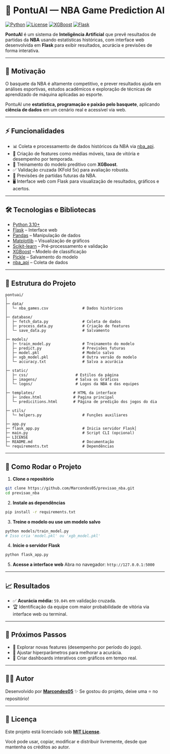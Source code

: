 # 🏀 PontuAI — NBA Game Prediction AI

[![Python](https://img.shields.io/badge/Python-3.10+-blue.svg)](https://www.python.org/)
[![License](https://img.shields.io/badge/license-MIT-green.svg)](LICENSE)
[![XGBoost](https://img.shields.io/badge/ML-XGBoost-orange.svg)](https://xgboost.ai/)
[![Flask](https://img.shields.io/badge/Flask-2.3.2-lightgrey.svg)](https://flask.palletsprojects.com/)

**PontuAI** é um sistema de **Inteligência Artificial** que prevê resultados de partidas da **NBA** usando estatísticas históricas, com interface web desenvolvida em **Flask** para exibir resultados, acurácia e previsões de forma interativa.

---

## 📌 Motivação

O basquete da NBA é altamente competitivo, e prever resultados ajuda em análises esportivas, estudos acadêmicos e exploração de técnicas de aprendizado de máquina aplicadas ao esporte.

PontuAI une **estatística, programação e paixão pelo basquete**, aplicando **ciência de dados** em um cenário real e acessível via web.

---

## ⚡ Funcionalidades

* 📊 Coleta e processamento de dados históricos da NBA via [nba\_api](https://github.com/swar/nba_api).
* 🧮 Criação de features como médias móveis, taxa de vitória e desempenho por temporada.
* 🤖 Treinamento do modelo preditivo com **XGBoost**.
* ✅ Validação cruzada (KFold 5x) para avaliação robusta.
* 🔮 Previsões de partidas futuras da NBA.
* 🖥️ Interface web com Flask para visualização de resultados, gráficos e acertos.

---

## 🛠️ Tecnologias e Bibliotecas

* [Python 3.10+](https://www.python.org/)
* [Flask](https://flask.palletsprojects.com/) – Interface web
* [Pandas](https://pandas.pydata.org/) – Manipulação de dados
* [Matplotlib](https://matplotlib.org/) – Visualização de gráficos
* [Scikit-learn](https://scikit-learn.org/) – Pré-processamento e validação
* [XGBoost](https://xgboost.ai/) – Modelo de classificação
* [Pickle](https://docs.python.org/3/library/pickle.html) – Salvamento do modelo
* [nba\_api](https://github.com/swar/nba_api) – Coleta de dados

---

## 📂 Estrutura do Projeto

```
pontuai/
│
├─ data/
│  └─ nba_games.csv               # Dados históricos
│
├─ database/
│  ├─ fetch_data.py               # Coleta de dados
│  ├─ process_data.py             # Criação de features
│  └─ save_data.py                # Salvamento
│
├─ models/
│  ├─ train_model.py              # Treinamento do modelo
│  ├─ predict.py                  # Previsões futuras
│  ├─ model.pkl                   # Modelo salvo
│  ├─ xgb_model.pkl               # Outra versão do modelo
│  └─ accuracy.txt                # Salva a acurácia
│
├─ static/
│  ├─ css/                     # Estilos da página
│  ├─ imagens/                 # Salva os Gráficos           
│  └─ logos/                   # Logos da NBA e das equipes
│
├─ templates/                 # HTML da interface             
│  ├─ index.html              # Pagina principal           
│  └─ predicitions.html       # Página de predição dos jogos do dia
│
├─ utils/
│  └─ helpers.py                  # Funções auxiliares
│
├─ app.py
├─ flask_app.py                   # Inicia servidor Flask│
├─ main.py                        # Script CLI (opcional)
├─ LICENSE
├─ README.md                      # Documentação
└─ requirements.txt               # Dependências
```

---

## 🚀 Como Rodar o Projeto

1. **Clone o repositório**

```bash
git clone https://github.com/Marcondes05/previsao_nba.git
cd previsao_nba
```

2. **Instale as dependências**

```bash
pip install -r requirements.txt
```

3. **Treine o modelo ou use um modelo salvo**

```bash
python models/train_model.py
# Isso cria 'model.pkl' ou 'xgb_model.pkl'
```

4. **Inicie o servidor Flask**

```bash
python flask_app.py
```

5. **Acesse a interface web**
   Abra no navegador: `http://127.0.0.1:5000`

---

## 📈 Resultados

* ✅ **Acurácia média:** `59.04%` em validação cruzada.
* 🏆 Identificação da equipe com maior probabilidade de vitória via interface web ou terminal.

---

## 🔮 Próximos Passos

* 📌 Explorar novas features (desempenho por período do jogo).
* 📌 Ajustar hiperparâmetros para melhorar a acurácia.
* 📌 Criar dashboards interativos com gráficos em tempo real.

---

## 👨‍💻 Autor

Desenvolvido por **[Marcondes05](https://github.com/Marcondes05)** ✨
Se gostou do projeto, deixe uma ⭐ no repositório!

---

## 📜 Licença

Este projeto está licenciado sob **[MIT License](LICENSE)**.

Você pode usar, copiar, modificar e distribuir livremente, desde que mantenha os créditos ao autor.

